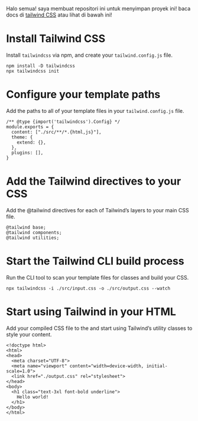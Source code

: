 Halo semua! saya membuat repositori ini untuk menyimpan proyek ini!
baca docs di [tailwind CSS](https://tailwindcss.com/docs/installation) atau lihat di bawah ini!

# Install Tailwind CSS
Install `tailwindcss` via npm, and create your `tailwind.config.js` file.

```
npm install -D tailwindcss
npx tailwindcss init
```

# Configure your template paths

Add the paths to all of your template files in your `tailwind.config.js` file.

```
/** @type {import('tailwindcss').Config} */
module.exports = {
  content: ["./src/**/*.{html,js}"],
  theme: {
    extend: {},
  },
  plugins: [],
}
```

# Add the Tailwind directives to your CSS

Add the @tailwind directives for each of Tailwind’s layers to your main CSS file.
```
@tailwind base;
@tailwind components;
@tailwind utilities;
```

# Start the Tailwind CLI build process

Run the CLI tool to scan your template files for classes and build your CSS.
```
npx tailwindcss -i ./src/input.css -o ./src/output.css --watch
```

# Start using Tailwind in your HTML

Add your compiled CSS file to the <head> and start using Tailwind’s utility classes to style your content.
```
<!doctype html>
<html>
<head>
  <meta charset="UTF-8">
  <meta name="viewport" content="width=device-width, initial-scale=1.0">
  <link href="./output.css" rel="stylesheet">
</head>
<body>
  <h1 class="text-3xl font-bold underline">
    Hello world!
  </h1>
</body>
</html>
```
